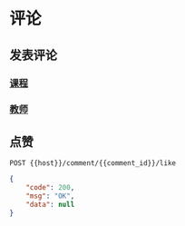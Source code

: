 # 评论

## 发表评论

### [课程](course.md#post_comment)

### [教师](teacher.md#post_comment)

## 点赞

```text
POST {{host}}/comment/{{comment_id}}/like
```

```json
{
    "code": 200,
    "msg": "OK",
    "data": null
}
```

